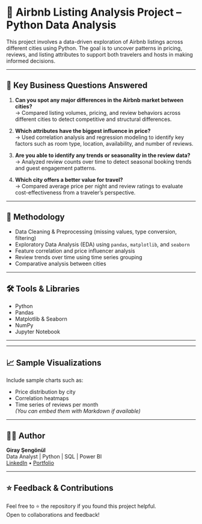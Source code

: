 # 🏡 Airbnb Listing Analysis Project – Python Data Analysis

This project involves a data-driven exploration of Airbnb listings across different cities using Python. The goal is to uncover patterns in pricing, reviews, and listing attributes to support both travelers and hosts in making informed decisions.

---

## 📌 Key Business Questions Answered

1. **Can you spot any major differences in the Airbnb market between cities?**  
   → Compared listing volumes, pricing, and review behaviors across different cities to detect competitive and structural differences.

2. **Which attributes have the biggest influence in price?**  
   → Used correlation analysis and regression modeling to identify key factors such as room type, location, availability, and number of reviews.

3. **Are you able to identify any trends or seasonality in the review data?**  
   → Analyzed review counts over time to detect seasonal booking trends and guest engagement patterns.

4. **Which city offers a better value for travel?**  
   → Compared average price per night and review ratings to evaluate cost-effectiveness from a traveler’s perspective.

---

## 🧪 Methodology

- Data Cleaning & Preprocessing (missing values, type conversion, filtering)
- Exploratory Data Analysis (EDA) using `pandas`, `matplotlib`, and `seaborn`
- Feature correlation and price influencer analysis
- Review trends over time using time series grouping
- Comparative analysis between cities

---

## 🛠️ Tools & Libraries

- Python  
- Pandas  
- Matplotlib & Seaborn  
- NumPy  
- Jupyter Notebook

---


---

## 📈 Sample Visualizations

Include sample charts such as:
- Price distribution by city  
- Correlation heatmaps  
- Time series of reviews per month  
*(You can embed them with Markdown if available)*

---

## 🙋‍♂️ Author

**Giray Şengönül**  
Data Analyst | Python | SQL | Power BI  
[LinkedIn](https://www.linkedin.com/in/giray-sengonul-168420318/) • [Portfolio](https://giraysengonul.cv/)

---

## ⭐ Feedback & Contributions

Feel free to ⭐ the repository if you found this project helpful.  
Open to collaborations and feedback!
